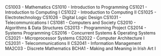
CS1003 - Mathematics
CS1010 - Introduction to Programming
CS1021 - Introduction to Computing I
CS1022 - Introduction to Computing II
CS1025 - Electrotechnology
CS1026 - Digital Logic Design
CS1031 - Telecommunications I
CS1081 - Computers and Society
CS2010 - Algorithms & Data Structures
CS2013 - Programming Project
CS2014 - Systems Programming
CS2016 - Concurrent Systems & Operating Systems
CS2021 - Microprocessor Systems
CS2022 - Computer Architecture I
CS2031 - Telecommunications II
CS2041 - Information Management
MA2C03 - Discrete Mathematics
BCHA1  - Making and Meaning in Irish Art I
